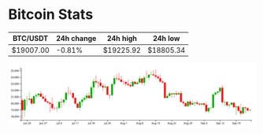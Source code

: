 # Bitcoin Stats

BTC/USDT|24h change|24h high|24h low|
|---|---|---|---|
|$19007.00|-0.81%|$19225.92|$18805.34|

<img src="./chart.svg">
